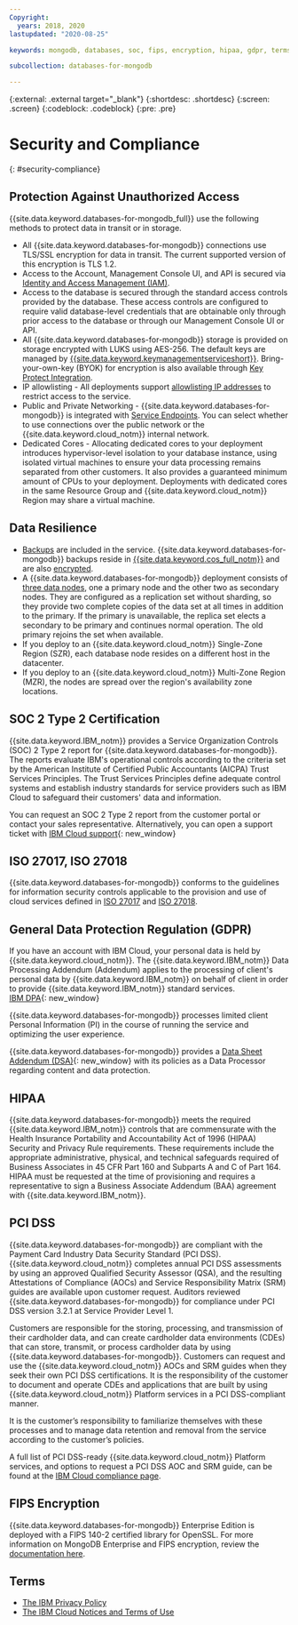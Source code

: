 ```yaml
---
Copyright:
  years: 2018, 2020
lastupdated: "2020-08-25"

keywords: mongodb, databases, soc, fips, encryption, hipaa, gdpr, terms

subcollection: databases-for-mongodb

---
```


{:external: .external target="_blank"}
{:shortdesc: .shortdesc}
{:screen: .screen}
{:codeblock: .codeblock}
{:pre: .pre}

# Security and Compliance
{: #security-compliance}

## Protection Against Unauthorized Access

{{site.data.keyword.databases-for-mongodb_full}} use the following methods to protect data in transit or in storage.
- All {{site.data.keyword.databases-for-mongodb}} connections use TLS/SSL encryption for data in transit. The current supported version of this encryption is TLS 1.2.
- Access to the Account, Management Console UI, and API is secured via [Identity and Access Management (IAM)](/docs/databases-for-mongodb?topic=cloud-databases-iam).
- Access to the database is secured through the standard access controls provided by the database. These access controls are configured to require valid database-level credentials that are obtainable only through prior access to the database or through our Management Console UI or API.
- All {{site.data.keyword.databases-for-mongodb}} storage is provided on storage encrypted with LUKS using AES-256. The default keys are managed by [{{site.data.keyword.keymanagementserviceshort}}](/docs/key-protect?topic=key-protect-about). Bring-your-own-key (BYOK) for encryption is also available through [Key Protect Integration](/docs/databases-for-mongodb?topic=cloud-databases-key-protect).
- IP allowlisting - All deployments support [allowlisting IP addresses](/docs/databases-for-mongodb?topic=cloud-databases-allowlisting) to restrict access to the service.
- Public and Private Networking - {{site.data.keyword.databases-for-mongodb}} is integrated with [Service Endpoints](/docs/databases-for-mongodb?topic=cloud-databases-service-endpoints). You can select whether to use connections over the public network or the {{site.data.keyword.cloud_notm}} internal network.
- Dedicated Cores - Allocating dedicated cores to your deployment introduces hypervisor-level isolation to your database instance, using isolated virtual machines to ensure your data processing remains separated from other customers. It also provides a guaranteed minimum amount of CPUs to your deployment. Deployments with dedicated cores in the same Resource Group and {{site.data.keyword.cloud_notm}} Region may share a virtual machine.

## Data Resilience

- [Backups](/docs/databases-for-mongodb?topic=cloud-databases-dashboard-backups) are included in the service. {{site.data.keyword.databases-for-mongodb}} backups reside in [{{site.data.keyword.cos_full_notm}}](/docs/cloud-object-storage?topic=cloud-object-storage-about-cloud-object-storage&cloud-object-storage-about-cloud-object-storage) and are also [encrypted](/docs/cloud-object-storage?topic=cloud-object-storage-security).
- A {{site.data.keyword.databases-for-mongodb}} deployment consists of [three data nodes](https://docs.mongodb.com/manual/core/replica-set-architecture-three-members/#primary-with-two-secondary-members-p-s-s), one a primary node and the other two as secondary nodes. They are configured as a replication set without sharding, so they provide two complete copies of the data set at all times in addition to the primary. If the primary is unavailable, the replica set elects a secondary to be primary and continues normal operation. The old primary rejoins the set when available. 
- If you deploy to an {{site.data.keyword.cloud_notm}} Single-Zone Region (SZR), each database node resides on a different host in the datacenter. 
- If you deploy to an {{site.data.keyword.cloud_notm}} Multi-Zone Region (MZR), the nodes are spread over the region's availability zone locations.

## SOC 2 Type 2 Certification

{{site.data.keyword.IBM_notm}} provides a Service Organization Controls (SOC) 2 Type 2 report for {{site.data.keyword.databases-for-mongodb}}. The reports evaluate IBM's operational controls according to the criteria set by the American Institute of Certified Public Accountants (AICPA) Trust Services Principles. The Trust Services Principles define adequate control systems and establish industry standards for service providers such as IBM Cloud to safeguard their customers' data and information.

You can request an SOC 2 Type 2 report from the customer portal or contact your sales representative. Alternatively, you can open a support ticket with [IBM Cloud support](https://cloud.ibm.com/unifiedsupport/supportcenter){: new_window}

## ISO 27017, ISO 27018

{{site.data.keyword.databases-for-mongodb}} conforms to the guidelines for information security controls applicable to the provision and use of cloud services defined in [ISO 27017](https://www.iso.org/standard/43757.html) and [ISO 27018](https://www.iso.org/standard/76559.html).

## General Data Protection Regulation (GDPR) 

If you have an account with IBM Cloud, your personal data is held by {{site.data.keyword.cloud_notm}}. The {{site.data.keyword.IBM_notm}} Data Processing Addendum (Addendum) applies to the processing of client's personal data by {{site.data.keyword.IBM_notm}} on behalf of client in order to provide {{site.data.keyword.IBM_notm}} standard services.  
[IBM DPA](https://www.ibm.com/support/customer/zz/en/dpa.html){: new_window}

{{site.data.keyword.databases-for-mongodb}} processes limited client Personal Information (PI) in the course of running the service and optimizing the user experience. 

{{site.data.keyword.databases-for-mongodb}} provides a [Data Sheet Addendum (DSA)](https://www.ibm.com/software/reports/compatibility/clarity-reports/report/html/softwareReqsForProduct?deliverableId=F57A00B07A6111E89D57EFEED3CB8BE9){: new_window} with its policies as a Data Processor regarding content and data protection. 

## HIPAA

{{site.data.keyword.databases-for-mongodb}} meets the required {{site.data.keyword.IBM_notm}} controls that are commensurate with the Health Insurance Portability and Accountability Act of 1996 (HIPAA) Security and Privacy Rule requirements. These requirements include the appropriate administrative, physical, and technical safeguards required of Business Associates in 45 CFR Part 160 and Subparts A and C of Part 164. HIPAA must be requested at the time of provisioning and requires a representative to sign a Business Associate Addendum (BAA) agreement with {{site.data.keyword.IBM_notm}}.

## PCI DSS

{{site.data.keyword.databases-for-mongodb}} are compliant with the Payment Card Industry Data Security Standard (PCI DSS). {{site.data.keyword.cloud_notm}} completes annual PCI DSS assessments by using an approved Qualified Security Assessor (QSA), and the resulting Attestations of Compliance (AOCs) and Service Responsibility Matrix (SRM) guides are available upon customer request. Auditors reviewed {{site.data.keyword.databases-for-mongodb}} for compliance under PCI DSS version 3.2.1 at Service Provider Level 1. 

Customers are responsible for the storing, processing, and transmission of their cardholder data, and can create cardholder data environments (CDEs) that can store, transmit, or process cardholder data by using {{site.data.keyword.databases-for-mongodb}}. Customers can request and use the {{site.data.keyword.cloud_notm}} AOCs and SRM guides when they seek their own PCI DSS certifications. It is the responsibility of the customer to document and operate CDEs and applications that are built by using {{site.data.keyword.cloud_notm}} Platform services in a PCI DSS-compliant manner.

It is the customer’s responsibility to familiarize themselves with these processes and to manage data retention and removal from the service according to the customer’s policies.

A full list of PCI DSS-ready {{site.data.keyword.cloud_notm}} Platform services, and options to request a PCI DSS AOC and SRM guide, can be found at the [IBM Cloud compliance page](https://www.ibm.com/cloud/compliance/industry).

## FIPS Encryption

{{site.data.keyword.databases-for-mongodb}} Enterprise Edition is deployed with a FIPS 140-2 certified library for OpenSSL. For more information on MongoDB Enterprise and FIPS encryption, review the [documentation here](https://docs.mongodb.com/manual/tutorial/configure-fips/).

## Terms

- [The IBM Privacy Policy](https://www.ibm.com/privacy/us/en/)
- [The IBM Cloud Notices and Terms of Use](/docs/overview/terms-of-use?topic=overview-terms)


